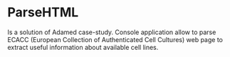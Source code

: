 # ParseHTML
Is a solution of Adamed case-study. Console application allow to parse ECACC (European Collection of Authenticated Cell Cultures) web page to extract useful information about available cell lines.
